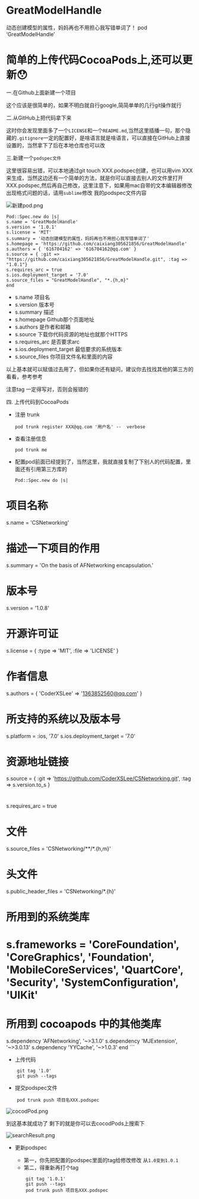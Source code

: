 # GreatModelHandle
动态创建模型的属性，妈妈再也不用担心我写错单词了！
pod ‘GreatModelHandle’


# 简单的上传代码CocoaPods上,还可以更新😯
一.在Github上面新建一个项目

这个应该是很简单的，如果不明白就自行google,简简单单的几行git操作就行

二.从GitHub上把代码拿下来

这时你会发现里面多了一个`LICENSE`和一个`README.md`,当然这里插播一句，那个隐藏的`.gitignore`一定的配置好，是啥语言就是啥语言，可以直接在GitHub上直接设置的，当然拿下了后在本地仓库也可以改

三.新建一个`podspec文件`

这里很容易出错，可以本地通过git touch XXX.podspec创建，也可以用vim XXX来生成，当然这边还有一个简单的方法，就是你可以直接去别人的文件里打开XXX.podspec,然后再自己修改，这里注意下，如果用mac自带的文本编辑器修改出现格式问题的话，请用`sublime`修改
我的podspec文件内容


![新建pod.png](http://upload-images.jianshu.io/upload_images/1767433-dd5b505c3737443e.png?imageMogr2/auto-orient/strip%7CimageView2/2/w/1240)


```obj
Pod::Spec.new do |s|
s.name = 'GreatModelHandle'
s.version = '1.0.1'
s.license = 'MIT'
s.summary = '动态创建模型的属性，妈妈再也不用担心我写错单词了'
s.homepage = 'https://github.com/caixiang305621856/GreatModelHandle'
s.authors = { '616704162' => '616704162@qq.com' }
s.source = { :git => "https://github.com/caixiang305621856/GreatModelHandle.git", :tag => "1.0.1"}
s.requires_arc = true
s.ios.deployment_target = '7.0'
s.source_files = "GreatModelHandle", "*.{h,m}"
end
```

- s.name 项目名
- s.version 版本号
- s.summary 描述
- s.homepage Github那个页面地址
- s.authors 是作者和邮箱
- s.source 下载你代码资源的地址也就那个HTTPS
- s.requires_arc 是否要求arc
- s.ios.deployment_target 最低要求的系统版本
- s.source_files 你项目文件名和里面的内容

以上基本就可以赋值过去用了，但如果你还有疑问，建议你去找找其他的第三方的看看，参考参考

注意tag 一定得写对，否则会报错的

四. 上传代码到CocoaPods

- 注册 trunk

    ```obj
    pod trunk register XXX@qq.com '用户名' --  verbose

    ```
- 查看注册信息

    ```obj
    pod trunk me
    ```
- 配置pod前面已经提到了，当然这里，我就直接复制了下别人的代码配置，里面还有引用第三方库的

    ```obj
    Pod::Spec.new do |s|
# 项目名称
s.name         = 'CSNetworking'
# 描述一下项目的作用
s.summary      = 'On the basis of AFNetworking encapsulation.'
# 版本号
s.version      = '1.0.8'
# 开源许可证
s.license      = { :type => 'MIT', :file => 'LICENSE' }
# 作者信息
s.authors      = { 'CoderXSLee' => '1363852560@qq.com' }
# 所支持的系统以及版本号
s.platform     = :ios, '7.0'
s.ios.deployment_target = '7.0'
# 资源地址链接
s.source       = { :git => 'https://github.com/CoderXSLee/CSNetworking.git', :tag => s.version.to_s }
#
s.requires_arc = true
# 文件
s.source_files = 'CSNetworking/**/*.{h,m}'
# 头文件
s.public_header_files = 'CSNetworking/*.{h}'
# 所用到的系统类库
# s.frameworks = 'CoreFoundation', 'CoreGraphics', 'Foundation', 'MobileCoreServices', 'QuartCore', 'Security', 'SystemConfiguration', 'UIKit'
# 所用到 cocoapods 中的其他类库
s.dependency 'AFNetworking', '~>3.1.0'
s.dependency 'MJExtension', '~>3.0.13'
s.dependency 'YYCache', '~>1.0.3'
end
    ```

- 上传代码

```obj
    git tag '1.0'
    git push --tags
```

- 提交podspec文件

```obj
    pod trunk push 项目名XXX.podspec
```


![cocodPod.png](http://upload-images.jianshu.io/upload_images/1767433-fc9216670ca51a26.png?imageMogr2/auto-orient/strip%7CimageView2/2/w/1240)

到这基本就成功了  剩下的就是你可以去cocodPods上搜索下


![searchResult.png](http://upload-images.jianshu.io/upload_images/1767433-3efa0709df03c803.png)

- 更新podspec

    - 第一，你先把配置的podspec里面的tag给修改修改 从`1.0变到1.0.1`
    - 第二，得重新再打个tag

    ```obj
        git tag '1.0.1'
        git push --tags
        pod trunk push 项目名XXX.podspec
    ```
